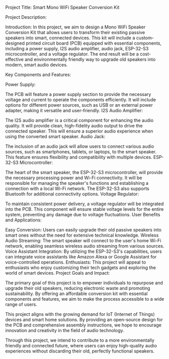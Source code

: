 Project Title: Smart Mono WiFi Speaker Conversion Kit

Project Description:

Introduction:
In this project, we aim to design a Mono WiFi Speaker Conversion Kit that allows users to transform their existing passive speakers into smart, connected devices. This kit will include a custom-designed printed circuit board (PCB) equipped with essential components, including a power supply, I2S audio amplifier, audio jack, ESP-32-S3 microcontroller, and a voltage regulator. The end result will be a cost-effective and environmentally friendly way to upgrade old speakers into modern, smart audio devices.

Key Components and Features:

Power Supply:

The PCB will feature a power supply section to provide the necessary voltage and current to operate the components efficiently. It will include options for different power sources, such as USB or an external power adapter, making it versatile and user-friendly.
I2S Audio Amplifier:

The I2S audio amplifier is a critical component for enhancing the audio quality. It will provide clean, high-fidelity audio output to drive the connected speaker. This will ensure a superior audio experience when using the converted smart speaker.
Audio Jack:

The inclusion of an audio jack will allow users to connect various audio sources, such as smartphones, tablets, or laptops, to the smart speaker. This feature ensures flexibility and compatibility with multiple devices.
ESP-32-S3 Microcontroller:

The heart of the smart speaker, the ESP-32-S3 microcontroller, will provide the necessary processing power and Wi-Fi connectivity. It will be responsible for managing the speaker's functions and establishing a connection with a local Wi-Fi network. The ESP-32-S3 also supports Bluetooth for additional connectivity options.
Voltage Regulator:

To maintain consistent power delivery, a voltage regulator will be integrated into the PCB. This component will ensure stable voltage levels for the entire system, preventing any damage due to voltage fluctuations.
User Benefits and Applications:

Easy Conversion: Users can easily upgrade their old passive speakers into smart ones without the need for extensive technical knowledge.
Wireless Audio Streaming: The smart speaker will connect to the user's home Wi-Fi network, enabling seamless wireless audio streaming from various sources.
Voice Assistant Integration: By utilizing the ESP-32-S3's capabilities, users can integrate voice assistants like Amazon Alexa or Google Assistant for voice-controlled operations.
Enthusiasts: This project will appeal to enthusiasts who enjoy customizing their tech gadgets and exploring the world of smart devices.
Project Goals and Impact:

The primary goal of this project is to empower individuals to repurpose and upgrade their old speakers, reducing electronic waste and promoting sustainability. By offering an affordable conversion kit with essential components and features, we aim to make the process accessible to a wide range of users.

This project aligns with the growing demand for IoT (Internet of Things) devices and smart home solutions. By providing an open-source design for the PCB and comprehensive assembly instructions, we hope to encourage innovation and creativity in the field of audio technology.

Through this project, we intend to contribute to a more environmentally friendly and connected future, where users can enjoy high-quality audio experiences without discarding their old, perfectly functional speakers.

